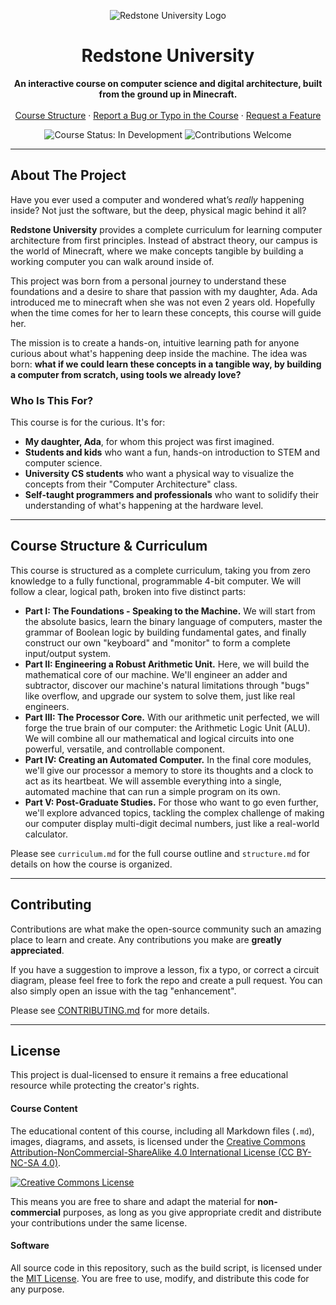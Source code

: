 <p align="center">
    <picture>
      <source media="(prefers-color-scheme: light)" srcset="assets/images/logo.png">
      <img alt="Redstone University Logo" src="assets/images/logo-dark.png">
    </picture>
</p>

<h1 align="center">Redstone University</h1>

<p align="center">
  <strong>An interactive course on computer science and digital architecture, built from the ground up in Minecraft.</strong>
  <br />
  <br />
  <a href="#-course-structure--curriculum">Course Structure</a>
  ·
  <a href="https://github.com/fielding/redstone-university/issues">Report a Bug or Typo in the Course</a>
  ·
  <a href="https://github.com/fielding/redstone-university/issues">Request a Feature</a>
</p>

<p align="center">
  <img src="https://img.shields.io/badge/Course%20Status-In%20Development-yellow" alt="Course Status: In Development">
  <img src="https://img.shields.io/badge/Contributions-Welcome-brightgreen" alt="Contributions Welcome">
</p>

<!--
    **MONEY SHOT PLACEHOLDER**

<p align="center">
  <img src="assets/images/placeholder.gif" alt="Animation of the 4-bit computer adding two numbers">
</p>
-->

---

## About The Project

Have you ever used a computer and wondered what’s *really* happening inside? Not just the software, but the deep, physical magic behind it all?

**Redstone University** provides a complete curriculum for learning computer architecture from first principles. Instead of abstract theory, our campus is the world of Minecraft, where we make concepts tangible by building a working computer you can walk around inside of.

This project was born from a personal journey to understand these foundations and a desire to share that passion with my daughter, Ada. Ada introduced me to minecraft when she was not even 2 years old. Hopefully when the time comes for her to learn these concepts, this course will guide her.

The mission is to create a hands-on, intuitive learning path for anyone curious about what's happening deep inside the machine. The idea was born: **what if we could learn these concepts in a tangible way, by building a computer from scratch, using tools we already love?**

### Who Is This For?

This course is for the curious. It's for:
*   **My daughter, Ada**, for whom this project was first imagined.
*   **Students and kids** who want a fun, hands-on introduction to STEM and computer science.
*   **University CS students** who want a physical way to visualize the concepts from their "Computer Architecture" class.
*   **Self-taught programmers and professionals** who want to solidify their understanding of what's happening at the hardware level.

---

## Course Structure & Curriculum

This course is structured as a complete curriculum, taking you from zero knowledge to a fully functional, programmable 4-bit computer. We will follow a clear, logical path, broken into five distinct parts:

*   **Part I: The Foundations - Speaking to the Machine.** We will start from the absolute basics, learn the binary language of computers, master the grammar of Boolean logic by building fundamental gates, and finally construct our own "keyboard" and "monitor" to form a complete input/output system.
*   **Part II: Engineering a Robust Arithmetic Unit.** Here, we will build the mathematical core of our machine. We'll engineer an adder and subtractor, discover our machine's natural limitations through "bugs" like overflow, and upgrade our system to solve them, just like real engineers.
*   **Part III: The Processor Core.** With our arithmetic unit perfected, we will forge the true brain of our computer: the Arithmetic Logic Unit (ALU). We will combine all our mathematical and logical circuits into one powerful, versatile, and controllable component.
*   **Part IV: Creating an Automated Computer.** In the final core modules, we'll give our processor a memory to store its thoughts and a clock to act as its heartbeat. We will assemble everything into a single, automated machine that can run a simple program on its own.
*   **Part V: Post-Graduate Studies.** For those who want to go even further, we'll explore advanced topics, tackling the complex challenge of making our computer display multi-digit decimal numbers, just like a real-world calculator.


Please see `curriculum.md` for the full course outline and `structure.md` for details on how the course is organized.

---


## Contributing

Contributions are what make the open-source community such an amazing place to learn and create. Any contributions you make are **greatly appreciated**.

If you have a suggestion to improve a lesson, fix a typo, or correct a circuit diagram, please feel free to fork the repo and create a pull request. You can also simply open an issue with the tag "enhancement".

Please see [CONTRIBUTING.md](.github/CONTRIBUTING.md) for more details.

---

## License

This project is dual-licensed to ensure it remains a free educational resource while protecting the creator's rights.

#### Course Content
The educational content of this course, including all Markdown files (`.md`), images, diagrams, and assets, is licensed under the [Creative Commons Attribution-NonCommercial-ShareAlike 4.0 International License (CC BY-NC-SA 4.0)](http://creativecommons.org/licenses/by-nc-sa/4.0/).

<a rel="license" href="http://creativecommons.org/licenses/by-nc-sa/4.0/"><img alt="Creative Commons License" style="border-width:0" src="https://i.creativecommons.org/l/by-nc-sa/4.0/88x31.png" /></a>

This means you are free to share and adapt the material for **non-commercial** purposes, as long as you give appropriate credit and distribute your contributions under the same license.

#### Software
All source code in this repository, such as the build script, is licensed under the [MIT License](LICENSE). You are free to use, modify, and distribute this code for any purpose.
